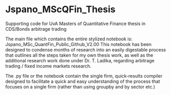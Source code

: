 # Jspano_MScQFin_Thesis
Supporting code for UvA Masters of Quantitative Finance thesis in CDS/Bonds arbitrage trading

The main file which contains the entire stylized notebook is: Jspano_MSc_QuantFin_Public_Github_V2.00
This notebook has been designed to condense months of research into an easily digestable process that outlines all the steps taken for my own thesis work, as well as the additional research work done under Dr. T. Ladika, regarding arbitrage trading / fixed income markets research. 

The .py file or the notebook contain the single firm, quick-results compiler designed to facilitate a quick and easy understanding of the process that focuses on a single firm (rather than using groupby and by sector etc.) 
